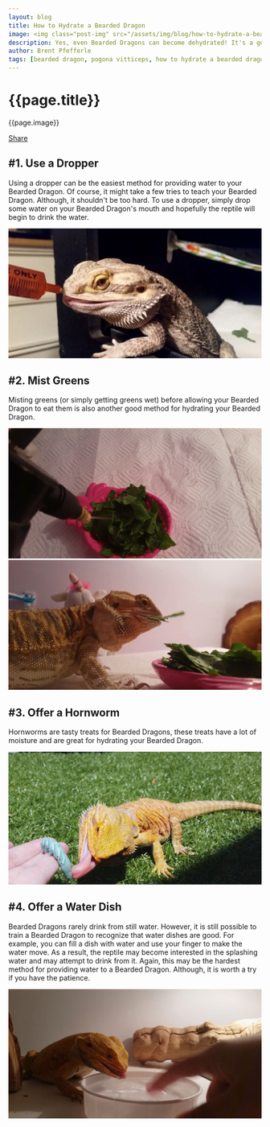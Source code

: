 ```yaml
---
layout: blog
title: How to Hydrate a Bearded Dragon
image: <img class="post-img" src="/assets/img/blog/how-to-hydrate-a-bearded-dragon.jpg" alt="Picture of a Bearded Dragon.">
description: Yes, even Bearded Dragons can become dehydrated! It's a good idea to offer your Bearded Dragon some water. Here are a few tips on getting your Bearded Dragon to drink water.
author: Brent Pfefferle
tags: [bearded dragon, pogona vitticeps, how to hydrate a bearded dragon, giving a bearded dragon water, how to make a bearded dragon drink water]
---
```


<!--Show More-->

# {{page.title}}
{{page.image}}

<div class="fb-share-button" data-href="http://127.0.0.1:4000/2020/07/20/how-to-hydrate-a-bearded-dragon.html" data-layout="button_count" data-size="large"><a target="_blank" href="https://www.facebook.com/sharer/sharer.php?u=http%3A%2F%2F127.0.0.1%3A4000%2F2020%2F07%2F20%2Fhow-to-hydrate-a-bearded-dragon.html&amp;src=sdkpreparse" class="fb-xfbml-parse-ignore">Share</a></div>


## #1. Use a Dropper

Using a dropper can be the easiest method for providing water to 
your Bearded Dragon. Of course, it might take a few tries to teach 
your Bearded Dragon. Although, it shouldn't be too hard. To use a 
dropper, simply drop some water on your Bearded Dragon's mouth and 
hopefully the reptile will begin to drink the water.

<img class="post-img" src="/assets/img/blog/dropper.jpg" alt="Bearded Dragon drinking water from a dropper.">

## #2. Mist Greens

Misting greens (or simply getting greens wet) before allowing your Bearded Dragon 
to eat them is also another good method for hydrating your Bearded Dragon.

<img class="post-img" src="/assets/img/blog/mist-greens.jpg" alt="Misting greens.">
<img class="post-img" src="/assets/img/blog/mist-greens-2.jpg" alt="Bearded Dragon eating wet greens.">

## #3. Offer a Hornworm

Hornworms are tasty treats for Bearded Dragons, these treats have a lot of moisture and are 
great for hydrating your Bearded Dragon.

<img class="post-img" src="/assets/img/blog/hornworm.jpg" alt="Bearded Dragon eating a hornworm.">

## #4. Offer a Water Dish

Bearded Dragons rarely drink from still water. However, it is still possible to train a 
Bearded Dragon to recognize that water dishes are good. For example, you can fill a dish 
with water and use your finger to make the water move. As a result, the reptile may become 
interested in the splashing water and may attempt to drink from it. Again, this may be 
the hardest method for providing water to a Bearded Dragon. Although, it is worth a try 
if you have the patience.

<img class="post-img" src="/assets/img/blog/water-dish.jpg" alt="Bearded Dragon drinking water from a dish.">